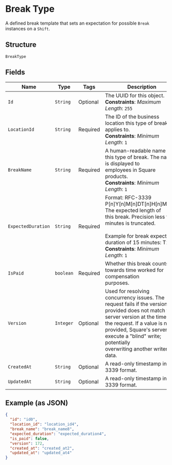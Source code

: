 
# Break Type

A defined break template that sets an expectation for possible `Break`
instances on a `Shift`.

## Structure

`BreakType`

## Fields

| Name | Type | Tags | Description | Getter |
|  --- | --- | --- | --- | --- |
| `Id` | `String` | Optional | The UUID for this object.<br>**Constraints**: *Maximum Length*: `255` | String getId() |
| `LocationId` | `String` | Required | The ID of the business location this type of break applies to.<br>**Constraints**: *Minimum Length*: `1` | String getLocationId() |
| `BreakName` | `String` | Required | A human-readable name for this type of break. The name is displayed to<br>employees in Square products.<br>**Constraints**: *Minimum Length*: `1` | String getBreakName() |
| `ExpectedDuration` | `String` | Required | Format: RFC-3339 P[n]Y[n]M[n]DT[n]H[n]M[n]S. The expected length of<br>this break. Precision less than minutes is truncated.<br><br>Example for break expected duration of 15 minutes: T15M<br>**Constraints**: *Minimum Length*: `1` | String getExpectedDuration() |
| `IsPaid` | `boolean` | Required | Whether this break counts towards time worked for compensation<br>purposes. | boolean getIsPaid() |
| `Version` | `Integer` | Optional | Used for resolving concurrency issues. The request fails if the version<br>provided does not match the server version at the time of the request. If a value is not<br>provided, Square's servers execute a "blind" write; potentially<br>overwriting another writer's data. | Integer getVersion() |
| `CreatedAt` | `String` | Optional | A read-only timestamp in RFC 3339 format. | String getCreatedAt() |
| `UpdatedAt` | `String` | Optional | A read-only timestamp in RFC 3339 format. | String getUpdatedAt() |

## Example (as JSON)

```json
{
  "id": "id0",
  "location_id": "location_id4",
  "break_name": "break_name8",
  "expected_duration": "expected_duration4",
  "is_paid": false,
  "version": 172,
  "created_at": "created_at2",
  "updated_at": "updated_at4"
}
```

